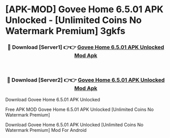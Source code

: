# [APK-MOD] Govee Home 6.5.01 APK Unlocked - [Unlimited Coins No Watermark Premium] 3gkfs



<div align="center">
<h3>🔴 Download [Server1] 👉👉 <a href="https://momento.my/?title=Govee_Home_6.5.01_APK_Unlocked">Govee Home 6.5.01 APK Unlocked Mod Apk</a></h3><br>

<h3>🔴 Download [Server2] 👉👉 <a href="https://momento.my/?title=Govee_Home_6.5.01_APK_Unlocked">Govee Home 6.5.01 APK Unlocked Mod Apk</a></h3>
</div>



Download Govee Home 6.5.01 APK Unlocked 

Free APK MOD Govee Home 6.5.01 APK Unlocked [Unlimited Coins No Watermark Premium]

Download Govee Home 6.5.01 APK Unlocked [Unlimited Coins No Watermark Premium] Mod For Android
